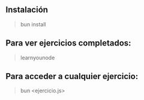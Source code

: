 ## Instalación
> bun install

## Para ver ejercicios completados:
> learnyounode

## Para acceder a cualquier ejercicio:
> bun <ejercicio.js>
